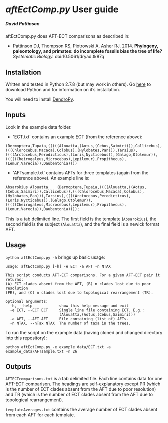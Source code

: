 # *aftEctComp.py* User guide
##### David Pattinson

aftEctComp.py does AFT-ECT comparisons as described in:

- Pattinson DJ, Thompson RS, Piotrowski A, Asher RJ. 2014. **Phylogeny, paleontology, and primates: do incomplete fossils bias the tree of life?** *Systematic Biology.* doi:10.5061/dryad.tk87q

## Installation

Written and tested in Python 2.7.8 (but may work in others). Go [here](https://www.python.org/downloads/) to download Python and for information on it’s installation.

You will need to install [DendroPy](https://pythonhosted.org/DendroPy/).

## Inputs

Look in the example data folder.

- 'ECT.txt' contains an example ECT (from the reference above):

`(Dermoptera,Tupaia,(((((Alouatta,(Aotus,(Cebus,Saimiri))),Callicebus),(((Chlorocebus,Macaca),Colobus),(Hylobates,Pan))),Tarsius),((((Arctocebus,Perodicticus),(Loris,Nycticebus)),(Galago,Otolemur)),(((((Cheirogaleus,Microcebus),Lepilemur),Propithecus),(Lemur,Varecia)),Daubentonia))))`

- 'AFTsample.txt' contains AFTs for three templates (again from the reference above). An example line is:

`Absarokius	Alouatta	(Dermoptera,Tupaia,((((Alouatta,((Aotus,(Cebus,Saimiri)),Callicebus)),(((Chlorocebus,Macaca),Colobus),(Hylobates,Pan))),Tarsius),((((Arctocebus,Perodicticus),(Loris,Nycticebus)),(Galago,Otolemur)),(((((Cheirogaleus,Microcebus),Lepilemur),Propithecus),(Lemur,Varecia)),Daubentonia))));`

This is a tab delimited line. The first field is the template (`Absarokius`), the second field is the subject (`Alouatta`), and the final field is a newick format AFT.

## Usage

`python aftEctComp.py -h` brings up basic usage:

~~~
usage: aftEctComp.py [-h] -e ECT -a AFT -n NTAX

This script conducts AFT-ECT comparisons. For a given AFT-ECT pair it returns:
(A) ECT clades absent from the AFT, (B) n clades lost due to poor resolution
(PR), and (C) n clades lost due to topological rearrangement (TR).

optional arguments:
  -h, --help            show this help message and exit
  -e ECT, --ECT ECT     Single line file containing ECT. E.g.:
                        (Alouatta,(Aotus,(Cebus,Saimiri)))
  -a AFT, --AFT AFT     File containing (list of) AFTs.
  -n NTAX, --nTax NTAX  The number of taxa in the trees.
~~~~

To run the script on the example data (having cloned and changed directory into this repository):

`python aftEctComp.py -e example_data/ECT.txt -a example_data/AFTsample.txt -n 26`

## Outputs

`AFTECTcomparisons.txt` is a tab delimited file. Each line contains data for one AFT-ECT comparison. The headings are self-explanatory except PR (which is the number of ECT clades absent from the AFT due to poor resolution) and TR (which is the number of ECT clades absent from the AFT due to topological rearrangement).

`templateAverages.txt` contains the average number of ECT clades absent from each AFT for each template.
